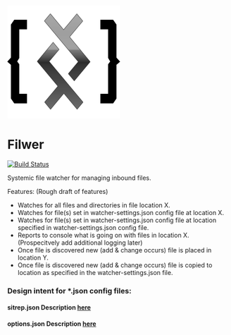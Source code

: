 [![Systemic Filwer](./logo/Systemic-DNA-Code-filwer-256x256.png)](./logo/Systemic-DNA-Code-filwer-256x256.png)

# Filwer

[![Build Status](https://travis-ci.org/Adron/systemic-filwer.svg?branch=master)](https://travis-ci.org/Adron/systemic-filwer)

Systemic file watcher for managing inbound files.

Features:  (Rough draft of features)

 * Watches for all files and directories in file location X.
 * Watches for file(s) set in watcher-settings.json config file at location X.
 * Watches for file(s) set in watcher-settings.json config file at location specified in watcher-settings.json config file.
 * Reports to console what is going on with files in location X. (Prospecitvely add additional logging later)
 * Once file is discovered new (add & change occurs) file is placed in location Y.
 * Once file is discovered new (add & change occurs) file is copied to location as specified in the watcher-settings.json file.

### Design intent for *.json config files:

#### sitrep.json Description [here](docs/sitrep.json.md)

#### options.json Description [here](docs/options.json.md)
